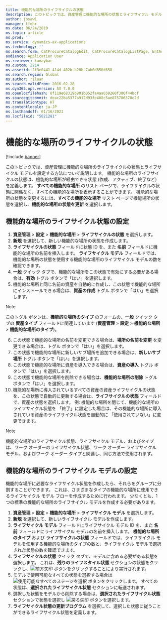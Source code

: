 ```yaml
---
title: 機能的な場所のライフサイクルの状態
description: このトピックでは、資産管理に機能的な場所の状態とライフサイクル モデルを設定する方法について説明します。
author: josaw1
manager: tfehr
ms.date: 06/24/2019
ms.topic: article
ms.prod: ''
ms.service: dynamics-ax-applications
ms.technology: ''
ms.search.form: CatProcureCatalogEdit, CatProcureCatalogListPage, EntAssetFunctionalLocationLifecycleModel, EntAssetFunctionalLocationLifecycleState
audience: Application User
ms.reviewer: kamaybac
ms.custom: 2214
ms.assetid: 2f3e0441-414d-402b-b28b-7ab0d650d658
ms.search.region: Global
ms.author: riluan
ms.search.validFrom: 2016-02-28
ms.dyn365.ops.version: AX 7.0.0
ms.openlocfilehash: 8f119e68319b901b052fa4aa659260f386f44bcf
ms.sourcegitcommit: deac22ba5377a912d93fe408c5ae875706378c2d
ms.translationtype: HT
ms.contentlocale: ja-JP
ms.lasthandoff: 01/16/2021
ms.locfileid: "5021281"
---
```

# <a name="functional-location-lifecycle-states"></a>機能的な場所のライフサイクルの状態

[!include [banner](../../includes/banner.md)]

 

このトピックでは、資産管理に機能的な場所のライフサイクルの状態とライフサイクル モデルを設定する方法について説明します。 機能的な場所のライフサイクルの状態は、機能的な場所が経由できる状態 (作成、アクティブ、終了など) を定義します。 **すべての機能的な場所** のリスト ページで、ライフサイクルの状態に関係なく、すべての機能的な場所を表示することができます。 機能的な場所の状態を変更するには、**すべての機能的な場所** リスト ページで機能場所の状態を選択し、**機能的な場所の状態を更新** を選択します。

## <a name="set-up-functional-location-lifecycle-states"></a>機能的な場所のライフサイクル状態の設定

1. **資産管理** > **設定** > **機能的な場所** > **ライフサイクルの状態** を選択します。
2. **新規** を選択して、新しい機能的な場所の状態を作成します。
3. **ライフサイクルの状態** フィールドに状態 ID を、また **名前** フィールドに機能的な場所の名前を挿入します。 **ライフサイクル モデル** フィールドでは、機能的な場所の状態を使用する機能的な場所のライフサイクル モデルの数を確認できます。
4. **一般** クイック タブで、機能的な場所をこの状態で有効にする必要がある場合は、**有効** トグル ボタンで「はい」を選択します。
5. 機能的な場所と同じ名前の資産を自動的に作成し、この状態で機能的な場所にインストールできる場合は、**資産の作成** トグル ボタンで「はい」を選択します。  
>[!NOTE]
>このトグル ボタンは、**機能的な場所のタイプ** のフォームの、**一般** クイック タブの **資産タイプ** フィールドに関連しています (**資産管理** > **設定** > **機能的な場所** > **機能的な場所のタイプ**)。
6. この状態で機能的な場所の名前を変更できる場合は、**場所の名前を変更** を変更できる場合は、トグル ボタンで「はい」を選択します。
7. この状態で機能的な場所に新しいサブ場所を追加できる場合は、**新しいサブ場所** トグル ボタンで「はい」を選択します。
8. この状態で機能的な場所に資産を導入できる場合は、**資産の導入** トグル ボタンで「はい」を選択します。
9. この状態で機能的な場所を削除できる場合は、**機能的な場所の削除** トグル ボタンで「はい」を選択します。
10. 機能的な場所に導入されているすべての資産の資産ライフサイクルの状態を、この状態で自動的に更新する場合は、**ライフサイクルの状態** フィールドで、資産の状態を選択します。 例: 機能的な場所を閉じて、機能的な場所のライフサイクル状態を 「終了」に設定した場合は、その機能的な場所に導入されている資産のライフサイクル状態を自動的に 「使用されていない」に変更できます。


>[!NOTE]
>機能的な場所のライフサイクル状態、ライフサイクル モデル、およびタイプは、ワーク オーダーのライフサイクル状態、ワーク オーダー ライフサイクル モデル、およびワーク オーダー タイプと関連し、同じ方法で使用されます。 

## <a name="set-up-functional-location-lifecycle-models"></a>機能的な場所のライフサイクル モデルの設定

機能的な場所に必要なライフサイクル状態を作成したら、それらをグループに分割することができます。 これは、さまざまなタイプの機能的な場所に使用できるライフサイクル モデル フローを作成するために行われます。 少なくとも、1 つの標準の機能的な場所のライフサイクル モデルを作成する必要があります。

1. **資産管理** > **設定** > **機能的な場所** > **ライフサイクル モデル** を選択します。
2. **新規** を選択して、新しいライフサイクル モデルを作成します。
3. **ライフサイクル モデル** フィールドにライフサイクル モデル ID を、また **名前** フィールドにライフサイクル モデルの名前を挿入します。 **機能的な場所のタイプ** および **ライフサイクルの状態** フィールドでは、ライフサイクル モデルを使用する機能的な場所のタイプの数と、ライフサイクル モデルで選択された状態の数を確認できます。
4. **ライフサイクルの状態** クイック タブで、モデルに含める必要がある状態を選択します。 これは、**残りのライフスタイル状態** セクションの状態をクリックし、![前方矢印](media/02-setup-for-functional-locations.png) ボタンをクリックすることにより実行されます。
5. モデルで使用可能なすべての状態を選択する場合は ![使用可能なすべてのステージを選択](media/03-setup-for-functional-locations.png) ボタンをクリックします。 すべての状態は、**選択されたライフサイクル状態** セクションに転送されます。
6. 選択した状態をモデルから削除する場合は、**選択されたライフサイクル状態** セクションで状態を選択し ![戻る矢印](media/04-setup-for-functional-locations.png) ボタンを選択します。
7. **ライフサイクル状態の更新プログラム** を選択して、選択した状態に従うことができるライフサイクル状態を定義します。
